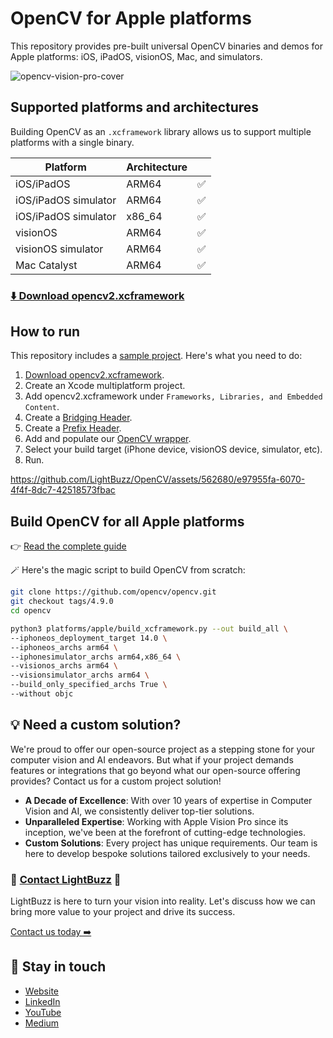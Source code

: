 # OpenCV for Apple platforms

This repository provides pre-built universal OpenCV binaries and demos for Apple platforms: iOS, iPadOS, visionOS, Mac, and simulators.

![opencv-vision-pro-cover](https://github.com/LightBuzz/OpenCV/assets/562680/c6992324-f0be-4fa4-9b95-bf6c9827e151)

## Supported platforms and architectures

Building OpenCV as an `.xcframework` library allows us to support multiple platforms with a single binary.

| Platform | Architecture | |
| --- | --- | --- |
| iOS/iPadOS | ARM64 | ✅ |
| iOS/iPadOS simulator | ARM64 | ✅ |
| iOS/iPadOS simulator | x86_64 | ✅ |
| visionOS | ARM64 | ✅ |
| visionOS simulator | ARM64 | ✅ |
| Mac Catalyst | ARM64 | ✅ |

### [⬇️ Download opencv2.xcframework](https://github.com/LightBuzz/OpenCV/tree/main/OpenCV-Apple-Mutliplatform/opencv2.xcframework)

## How to run

This repository includes a [sample project](https://github.com/LightBuzz/OpenCV/tree/main/OpenCV-Apple-Mutliplatform). Here's what you need to do:

1. [Download opencv2.xcframework](https://github.com/LightBuzz/OpenCV/tree/main/OpenCV-Apple-Mutliplatform/opencv2.xcframework).
1. Create an Xcode multiplatform project.
2. Add opencv2.xcframework under `Frameworks, Libraries, and Embedded Content`.
3. Create a [Bridging Header](https://github.com/LightBuzz/OpenCV/blob/main/OpenCV-Apple-Mutliplatform/OpenCV-Apple-Mutliplatform/OpenCV-Apple-Mutliplatform-Bridging-Header.h).
4. Create a [Prefix Header](https://github.com/LightBuzz/OpenCV/blob/main/OpenCV-Apple-Mutliplatform/OpenCV-Apple-Mutliplatform/PrefixHeader.pch).
5. Add and populate our [OpenCV wrapper](https://github.com/LightBuzz/OpenCV/blob/main/OpenCV-Apple-Mutliplatform/OpenCV-Apple-Mutliplatform/OpenCVWrapper.mm).
6. Select your build target (iPhone device, visionOS device, simulator, etc).
7. Run.

https://github.com/LightBuzz/OpenCV/assets/562680/e97955fa-6070-4f4f-8dc7-42518573fbac

## Build OpenCV for all Apple platforms

👉 [Read the complete guide](https://lightbuzz.com/?p=6530&preview=true)

🪄 Here's the magic script to build OpenCV from scratch:

```Bash
git clone https://github.com/opencv/opencv.git
git checkout tags/4.9.0
cd opencv

python3 platforms/apple/build_xcframework.py --out build_all \
--iphoneos_deployment_target 14.0 \
--iphoneos_archs arm64 \
--iphonesimulator_archs arm64,x86_64 \
--visionos_archs arm64 \
--visionsimulator_archs arm64 \
--build_only_specified_archs True \
--without objc
```

## 💡 Need a custom solution?

We're proud to offer our open-source project as a stepping stone for your computer vision and AI endeavors. But what if your project demands features or integrations that go beyond what our open-source offering provides? Contact us for a custom project solution!

- **A Decade of Excellence**: With over 10 years of expertise in Computer Vision and AI, we consistently deliver top-tier solutions.
- **Unparalleled Expertise**: Working with Apple Vision Pro since its inception, we've been at the forefront of cutting-edge technologies.
- **Custom Solutions**: Every project has unique requirements. Our team is here to develop bespoke solutions tailored exclusively to your needs.

### 🔗 [Contact LightBuzz](https://lightbuzz.com/contact/) 🚀

LightBuzz is here to turn your vision into reality. Let's discuss how we can bring more value to your project and drive its success.

[Contact us today ➡️](https://lightbuzz.com/contact)

## 👋 Stay in touch

- [Website](https://lightbuzz.com)
- [LinkedIn](https://linkedin.com/company/lightbuzz)
- [YouTube](http://youtube.com/c/lightbuzzsoftware)
- [Medium](https://medium.com/lightbuzz)
